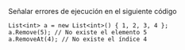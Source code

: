 
Señalar errores de ejecución en el siguiente código
```
List<int> a = new List<int>() { 1, 2, 3, 4 };
a.Remove(5); // No existe el elemento 5
a.RemoveAt(4); // No existe el índice 4
```